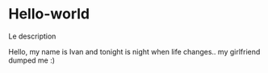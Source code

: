 # Hello-world
Le description

Hello, my name is Ivan and tonight is night when  life changes.. my girlfriend dumped me :)
